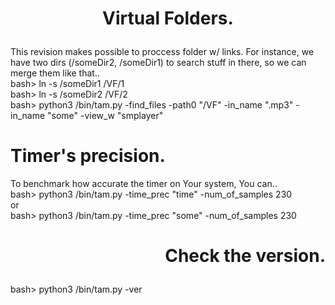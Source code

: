 # <p align=center>Virtual Folders.</p>
This revision makes possible to proccess folder w/ links. For instance, we have two dirs (/someDir2, /someDir1) to search stuff in there, so we can merge them like that..<br>
bash> ln -s /someDir1 /VF/1<br>
bash> ln -s /someDir2 /VF/2<br>
bash> python3 /bin/tam.py -find_files -path0 "/VF" -in_name ".mp3" -in_name "some" -view_w "smplayer"<br>
# Timer's precision.<br>
To benchmark how accurate the timer on Your system, You can..<br>
bash> python3  /bin/tam.py -time_prec "time" -num_of_samples 230 <br>
or <br>
bash> python3  /bin/tam.py -time_prec "some" -num_of_samples 230 <br>
# <p align=right>Check the version.</p>
bash> python3 /bin/tam.py -ver
